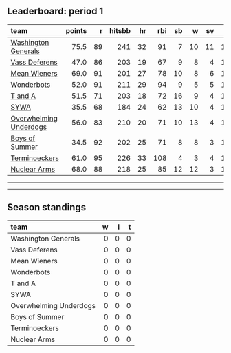 

## Leaderboard: period 1


|team                                              | points|  r| hitsbb| hr| rbi| sb|  w| sv|  so|      era|      whip|
|:-------------------------------------------------|------:|--:|------:|--:|---:|--:|--:|--:|---:|--------:|---------:|
|[Washington Generals](./washingtongenerals)       |   75.5| 89|    241| 32|  91|  7| 10| 11| 144| 2.562044| 0.9635036|
|[Vass Deferens](./vassdeferens)                   |   47.0| 86|    203| 19|  67|  9|  8|  4| 155| 3.506493| 1.1233766|
|[Mean Wieners](./meanwieners)                     |   69.0| 91|    201| 27|  78| 10|  8|  6| 163| 2.592506| 0.9133489|
|[Wonderbots](./wonderbots)                        |   52.0| 91|    211| 29|  94|  9|  5|  5| 134| 4.475138| 1.4254144|
|[T and A](./tanda)                                |   51.5| 71|    203| 18|  72| 16|  9|  4| 160| 3.896907| 1.1829897|
|[SYWA](./sywa)                                    |   35.5| 68|    184| 24|  62| 13| 10|  4| 140| 4.896725| 1.3073048|
|[Overwhelming Underdogs](./overwhelmingunderdogs) |   56.0| 83|    210| 20|  71| 10| 13|  4| 175| 4.452431| 1.2241015|
|[Boys of Summer](./boysofsummer)                  |   34.5| 92|    202| 25|  71|  8|  8|  3| 142| 5.168766| 1.4584383|
|[Terminoeckers](./terminoeckers)                  |   61.0| 95|    226| 33| 108|  4|  3|  4| 147| 3.623684| 1.2947368|
|[Nuclear Arms](./nucleararms)                     |   68.0| 88|    218| 25|  85| 12| 12|  3| 170| 3.413093| 1.1580135|

* * *
* * *

## Season standings


|team                   |  w|  l|  t|
|:----------------------|--:|--:|--:|
|Washington Generals    |  0|  0|  0|
|Vass Deferens          |  0|  0|  0|
|Mean Wieners           |  0|  0|  0|
|Wonderbots             |  0|  0|  0|
|T and A                |  0|  0|  0|
|SYWA                   |  0|  0|  0|
|Overwhelming Underdogs |  0|  0|  0|
|Boys of Summer         |  0|  0|  0|
|Terminoeckers          |  0|  0|  0|
|Nuclear Arms           |  0|  0|  0|


